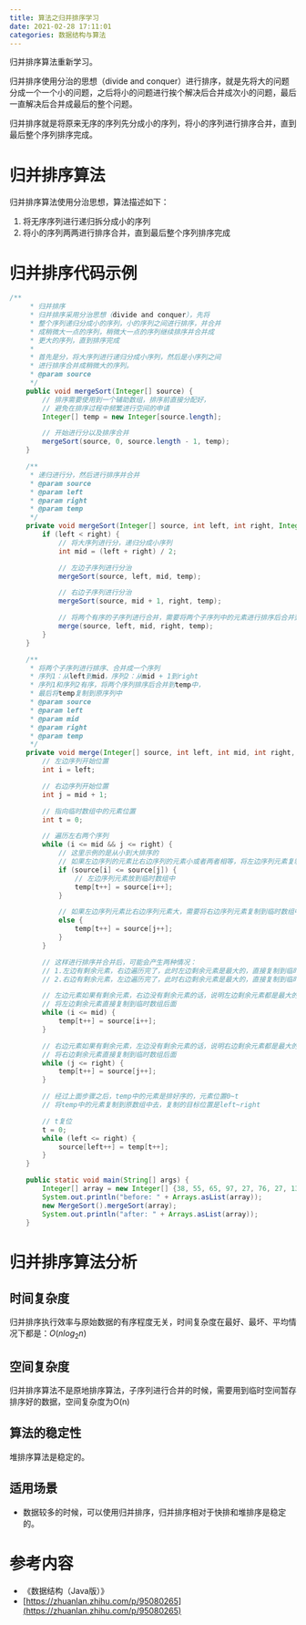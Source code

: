 ```yaml
---
title: 算法之归并排序学习
date: 2021-02-28 17:11:01
categories: 数据结构与算法
---
```


 归并排序算法重新学习。

<!--more-->

归并排序使用分治的思想（divide and conquer）进行排序，就是先将大的问题分成一个一个小的问题，之后将小的问题进行挨个解决后合并成次小的问题，最后一直解决后合并成最后的整个问题。

归并排序就是将原来无序的序列先分成小的序列，将小的序列进行排序合并，直到最后整个序列排序完成。

# 归并排序算法

归并排序算法使用分治思想，算法描述如下：

1. 将无序序列进行递归拆分成小的序列
2. 将小的序列两两进行排序合并，直到最后整个序列排序完成

# 归并排序代码示例

```java
/**
     * 归并排序
     * 归并排序采用分治思想（divide and conquer），先将
     * 整个序列递归分成小的序列，小的序列之间进行排序，并合并
     * 成稍微大一点的序列，稍微大一点的序列继续排序并合并成
     * 更大的序列，直到排序完成
     *
     * 首先是分，将大序列进行递归分成小序列，然后是小序列之间
     * 进行排序合并成稍微大的序列。
     * @param source
     */
    public void mergeSort(Integer[] source) {
        // 排序需要使用到一个辅助数组，排序前直接分配好，
        // 避免在排序过程中频繁进行空间的申请
        Integer[] temp = new Integer[source.length];

        // 开始进行分以及排序合并
        mergeSort(source, 0, source.length - 1, temp);
    }

    /**
     * 递归进行分，然后进行排序并合并
     * @param source
     * @param left
     * @param right
     * @param temp
     */
    private void mergeSort(Integer[] source, int left, int right, Integer[] temp) {
        if (left < right) {
            // 将大序列进行分，递归分成小序列
            int mid = (left + right) / 2;

            // 左边子序列进行分治
            mergeSort(source, left, mid, temp);

            // 右边子序列进行分治
            mergeSort(source, mid + 1, right, temp);

            // 将两个有序的子序列进行合并，需要将两个子序列中的元素进行排序后合并到一个序列中
            merge(source, left, mid, right, temp);
        }
    }

    /**
     * 将两个子序列进行排序、合并成一个序列
     * 序列1：从left到mid，序列2：从mid + 1到right
     * 序列1和序列2有序，将两个序列排序后合并到temp中，
     * 最后将temp复制到原序列中
     * @param source
     * @param left
     * @param mid
     * @param right
     * @param temp
     */
    private void merge(Integer[] source, int left, int mid, int right, Integer[] temp) {
        // 左边序列开始位置
        int i = left;

        // 右边序列开始位置
        int j = mid + 1;

        // 指向临时数组中的元素位置
        int t = 0;

        // 遍历左右两个序列
        while (i <= mid && j <= right) {
            // 这里示例的是从小到大排序的
            // 如果左边序列的元素比右边序列的元素小或者两者相等，将左边序列元素复制到临时数组中
            if (source[i] <= source[j]) {
                // 左边序列元素放到临时数组中
                temp[t++] = source[i++];
            }

            // 如果左边序列元素比右边序列元素大，需要将右边序列元素复制到临时数组中去
            else {
                temp[t++] = source[j++];
            }
        }

        // 这样进行排序并合并后，可能会产生两种情况：
        // 1.左边有剩余元素，右边遍历完了，此时左边剩余元素是最大的，直接复制到临时数组中去
        // 2.右边有剩余元素，左边遍历完了，此时右边剩余元素是最大的，直接复制到临时数组中去

        // 左边元素如果有剩余元素，右边没有剩余元素的话，说明左边剩余元素都是最大的
        // 将左边剩余元素直接复制到临时数组后面
        while (i <= mid) {
            temp[t++] = source[i++];
        }

        // 右边元素如果有剩余元素，左边没有剩余元素的话，说明右边剩余元素都是最大的
        // 将右边剩余元素直接复制到临时数组后面
        while (j <= right) {
            temp[t++] = source[j++];
        }

        // 经过上面步骤之后，temp中的元素是排好序的，元素位置0~t
        // 将temp中的元素复制到原数组中去，复制的目标位置是left~right

        // t复位
        t = 0;
        while (left <= right) {
            source[left++] = temp[t++];
        }
    }

    public static void main(String[] args) {
        Integer[] array = new Integer[] {38, 55, 65, 97, 27, 76, 27, 13, 19};
        System.out.println("before: " + Arrays.asList(array));
        new MergeSort().mergeSort(array);
        System.out.println("after: " + Arrays.asList(array));
    }
```

# 归并排序算法分析

## 时间复杂度

归并排序执行效率与原始数据的有序程度无关，时间复杂度在最好、最坏、平均情况下都是：$O(nlog_{2}n)$

## 空间复杂度

归并排序算法不是原地排序算法，子序列进行合并的时候，需要用到临时空间暂存排序好的数据，空间复杂度为O(n)

## 算法的稳定性

堆排序算法是稳定的。

## 适用场景

- 数据较多的时候，可以使用归并排序，归并排序相对于快排和堆排序是稳定的。

# 参考内容

- 《数据结构（Java版）》
- [https://zhuanlan.zhihu.com/p/95080265](https://zhuanlan.zhihu.com/p/95080265)

